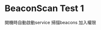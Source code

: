 # BeaconScan Test 1

開機時自動啟動service
掃描beacons
加入權限
<uses-permission android:name="android.permission.RECEIVE_BOOT_COMPLETED"/>
